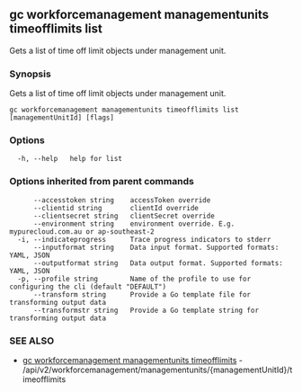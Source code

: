 ## gc workforcemanagement managementunits timeofflimits list

Gets a list of time off limit objects under management unit.

### Synopsis

Gets a list of time off limit objects under management unit.

```
gc workforcemanagement managementunits timeofflimits list [managementUnitId] [flags]
```

### Options

```
  -h, --help   help for list
```

### Options inherited from parent commands

```
      --accesstoken string    accessToken override
      --clientid string       clientId override
      --clientsecret string   clientSecret override
      --environment string    environment override. E.g. mypurecloud.com.au or ap-southeast-2
  -i, --indicateprogress      Trace progress indicators to stderr
      --inputformat string    Data input format. Supported formats: YAML, JSON
      --outputformat string   Data output format. Supported formats: YAML, JSON
  -p, --profile string        Name of the profile to use for configuring the cli (default "DEFAULT")
      --transform string      Provide a Go template file for transforming output data
      --transformstr string   Provide a Go template string for transforming output data
```

### SEE ALSO

* [gc workforcemanagement managementunits timeofflimits](gc_workforcemanagement_managementunits_timeofflimits.html)	 - /api/v2/workforcemanagement/managementunits/{managementUnitId}/timeofflimits


